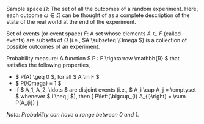 Sample space $\Omega$: The set of all the outcomes of a random experiment. 
Here, each outcome $\omega \in \Omega$ can be thought of as a complete description of the state of the real world at the end of the experiment.

Set of events (or event space) $F$: A set whose elements $A \in F$ (called events) are subsets of $\Omega$ (i.e., $A \subseteq \Omega $) is a collection of possible outcomes of an experiment.

Probability measure: A function $ P : F \rightarrow \mathbb{R} $ that satisfies the following properties,
- $ P(A) \geq 0 $, for all $ A \in F $
- $ P(\Omega) = 1 $
- If $ A_1, A_2, \ldots $ are disjoint events (i.e., $ A_i \cap A_j = \emptyset $ whenever $ i \neq j $), then
\[ P\left(\bigcup_{i} A_{i}\right) = \sum P(A_{i}) \]

*Note: Probability can have a range between 0 and 1.*
